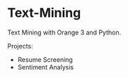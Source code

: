 # Text-Mining
Text Mining with Orange 3 and Python.


Projects:
* Resume Screening
* Sentiment Analysis

